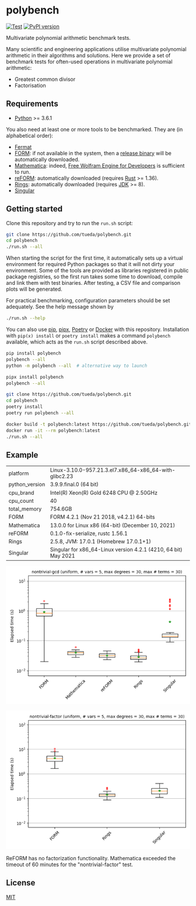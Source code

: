 polybench
=========

[![Test](https://github.com/tueda/polybench/actions/workflows/test.yml/badge.svg?branch=master)](https://github.com/tueda/polybench/actions?query=branch:master)
[![PyPI version](https://badge.fury.io/py/polybench.svg)](https://pypi.org/project/polybench/)

Multivariate polynomial arithmetic benchmark tests.

Many scientific and engineering applications utilise multivariate polynomial
arithmetic in their algorithms and solutions. Here we provide a set of
benchmark tests for often-used operations in multivariate polynomial
arithmetic:

- Greatest common divisor
- Factorisation


Requirements
------------

- [Python](https://www.python.org/) >= 3.6.1

You also need at least one or more tools to be benchmarked.
They are (in alphabetical order):

- [Fermat](https://home.bway.net/lewis/)
- [FORM](https://www.nikhef.nl/~form/):
  if not available in the system, then
  a [release binary](https://github.com/vermaseren/form/releases)
  will be automatically downloaded.
- [Mathematica](https://www.wolfram.com/mathematica/):
  indeed, [Free Wolfram Engine for Developers](https://www.wolfram.com/engine/) is sufficient to run.
- [reFORM](https://reform.readthedocs.io/en/latest/):
  automatically downloaded
  (requires [Rust](https://www.rust-lang.org/) >= 1.36).
- [Rings](https://ringsalgebra.io/):
  automatically downloaded
  (requires [JDK](https://www.oracle.com/technetwork/java/) >= 8).
- [Singular](https://www.singular.uni-kl.de/)


Getting started
---------------

Clone this repository and try to run the `run.sh` script:

```sh
git clone https://github.com/tueda/polybench.git
cd polybench
./run.sh --all
```

When starting the script for the first time, it automatically sets up
a virtual environment for required Python packages so that it will not dirty
your environment. Some of the tools are provided as libraries registered in
public package registries, so the first run takes some time to download,
compile and link them with test binaries. After testing, a CSV file and
comparison plots will be generated.

For practical benchmarking, configuration parameters should be set
adequately. See the help message shown by

```sh
./run.sh --help
```

You can also use [pip](https://pip.pypa.io/en/stable/),
[pipx](https://pipxproject.github.io/pipx/),
[Poetry](https://python-poetry.org/)
or [Docker](https://www.docker.com/) with this repository.
Installation with `pip(x) install` or `poetry install` makes a command
`polybench` available, which acts as the `run.sh` script described above.
```sh
pip install polybench
polybench --all
python -m polybench --all  # alternative way to launch
```
```sh
pipx install polybench
polybench --all
```
```sh
git clone https://github.com/tueda/polybench.git
cd polybench
poetry install
poetry run polybench --all
```
```sh
docker build -t polybench:latest https://github.com/tueda/polybench.git
docker run -it --rm polybench:latest
./run.sh --all
```


Example
-------

|                |                                                                 |
|----------------|-----------------------------------------------------------------|
| platform       | Linux-3.10.0-957.21.3.el7.x86_64-x86_64-with-glibc2.23          |
| python_version | 3.9.9.final.0 (64 bit)                                          |
| cpu_brand      | Intel(R) Xeon(R) Gold 6248 CPU @ 2.50GHz                        |
| cpu_count      | 40                                                              |
| total_memory   | 754.6GB                                                         |
| FORM           | FORM 4.2.1 (Nov 21 2018, v4.2.1) 64-bits                        |
| Mathematica    | 13.0.0 for Linux x86 (64-bit) (December 10, 2021)               |
| reFORM         | 0.1.0-fix-serialize, rustc 1.56.1                               |
| Rings          | 2.5.8, JVM: 17.0.1 (Homebrew 17.0.1+1)                          |
| Singular       | Singular for x86_64-Linux version 4.2.1 (4210, 64 bit) May 2021 |

![nontrivial-gcd](https://github.com/tueda/polybench-result/raw/b31989da7eef19faf127bac177ad8d89a7e51e2c/0.2.0/0002.figures/summary.png)

![nontrivial-gcd](https://github.com/tueda/polybench-result/raw/b31989da7eef19faf127bac177ad8d89a7e51e2c/0.2.0/0004.figures/summary.png)

ReFORM has no factorization functionality.
Mathematica exceeded the timeout of 60 minutes for the "nontrivial-factor" test.


License
-------

[MIT](https://github.com/tueda/polybench/blob/master/LICENSE)

